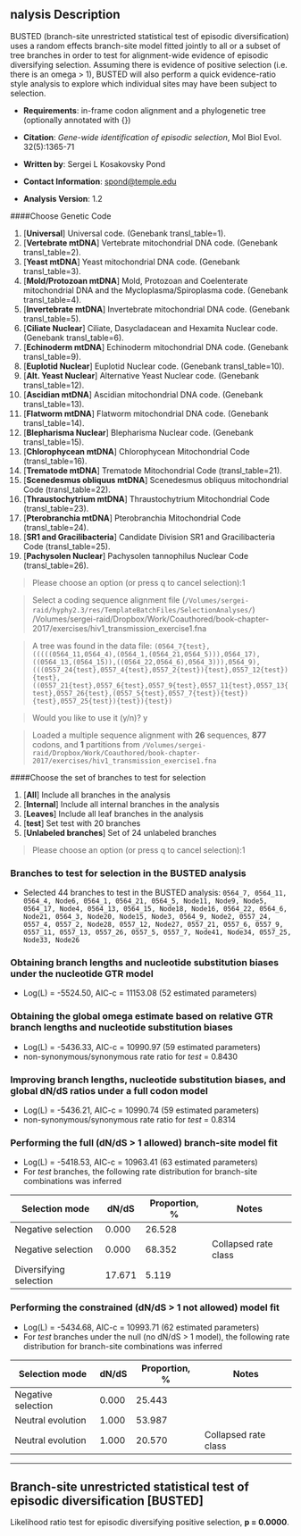 nalysis Description
--------------------
BUSTED (branch-site unrestricted statistical test of episodic
diversification) uses a random effects branch-site model fitted jointly
to all or a subset of tree branches in order to test for alignment-wide
evidence of episodic diversifying selection. Assuming there is evidence
of positive selection (i.e. there is an omega > 1), BUSTED will also
perform a quick evidence-ratio style analysis to explore which
individual sites may have been subject to selection.

- __Requirements__: in-frame codon alignment and a phylogenetic tree (optionally annotated
with {})

- __Citation__: *Gene-wide identification of episodic selection*, Mol Biol Evol.
32(5):1365-71

- __Written by__: Sergei L Kosakovsky Pond

- __Contact Information__: spond@temple.edu

- __Analysis Version__: 1.2



####Choose Genetic Code

1. [**Universal**] Universal code. (Genebank transl_table=1).
2. [**Vertebrate mtDNA**] Vertebrate mitochondrial DNA code. (Genebank transl_table=2).
3. [**Yeast mtDNA**] Yeast mitochondrial DNA code. (Genebank transl_table=3).
4. [**Mold/Protozoan mtDNA**] Mold, Protozoan and Coelenterate mitochondrial DNA and the Mycloplasma/Spiroplasma code. (Genebank transl_table=4).
5. [**Invertebrate mtDNA**] Invertebrate mitochondrial DNA code. (Genebank transl_table=5).
6. [**Ciliate Nuclear**] Ciliate, Dasycladacean and Hexamita Nuclear code. (Genebank transl_table=6).
7. [**Echinoderm mtDNA**] Echinoderm mitochondrial DNA code. (Genebank transl_table=9).
8. [**Euplotid Nuclear**] Euplotid Nuclear code. (Genebank transl_table=10).
9. [**Alt. Yeast Nuclear**] Alternative Yeast Nuclear code. (Genebank transl_table=12).
10. [**Ascidian mtDNA**] Ascidian mitochondrial DNA code. (Genebank transl_table=13).
11. [**Flatworm mtDNA**] Flatworm mitochondrial DNA code. (Genebank transl_table=14).
12. [**Blepharisma Nuclear**] Blepharisma Nuclear code. (Genebank transl_table=15).
13. [**Chlorophycean mtDNA**] Chlorophycean Mitochondrial Code (transl_table=16).
14. [**Trematode mtDNA**] Trematode Mitochondrial Code (transl_table=21).
15. [**Scenedesmus obliquus mtDNA**] Scenedesmus obliquus mitochondrial Code (transl_table=22).
16. [**Thraustochytrium mtDNA**] Thraustochytrium Mitochondrial Code (transl_table=23).
17. [**Pterobranchia mtDNA**] Pterobranchia Mitochondrial Code (transl_table=24).
18. [**SR1 and Gracilibacteria**] Candidate Division SR1 and Gracilibacteria Code (transl_table=25).
19. [**Pachysolen Nuclear**] Pachysolen tannophilus Nuclear Code (transl_table=26).

>Please choose an option (or press q to cancel selection):1


>Select a coding sequence alignment file (`/Volumes/sergei-raid/hyphy2.3/res/TemplateBatchFiles/SelectionAnalyses/`) /Volumes/sergei-raid/Dropbox/Work/Coauthored/book-chapter-2017/exercises/hiv1_transmission_exercise1.fna


>A tree was found in the data file: `(0564_7{test},(((((0564_11,0564_4),(0564_1,(0564_21,0564_5))),0564_17),((0564_13,(0564_15)),((0564_22,0564_6),0564_3))),0564_9),(((0557_24{test},0557_4{test},0557_2{test}){test},0557_12{test}){test},((0557_21{test},0557_6{test},0557_9{test},0557_11{test},0557_13{test},0557_26{test},(0557_5{test},0557_7{test}){test}){test},0557_25{test}){test}){test})`

>Would you like to use it (y/n)? y


>Loaded a multiple sequence alignment with **26** sequences, **877** codons, and **1** partitions from `/Volumes/sergei-raid/Dropbox/Work/Coauthored/book-chapter-2017/exercises/hiv1_transmission_exercise1.fna`


####Choose the set of branches to test for selection

1. [**All**] Include all branches in the analysis
2. [**Internal**] Include all internal branches in the analysis
3. [**Leaves**] Include all leaf branches in the analysis
4. [**test**] Set test with 20 branches
5. [**Unlabeled branches**] Set of 24 unlabeled branches

>Please choose an option (or press q to cancel selection):1


### Branches to test for selection in the BUSTED analysis
* Selected 44 branches to test in the BUSTED analysis: `0564_7, 0564_11, 0564_4, Node6, 0564_1, 0564_21, 0564_5, Node11, Node9, Node5, 0564_17, Node4, 0564_13, 0564_15, Node18, Node16, 0564_22, 0564_6, Node21, 0564_3, Node20, Node15, Node3, 0564_9, Node2, 0557_24, 0557_4, 0557_2, Node28, 0557_12, Node27, 0557_21, 0557_6, 0557_9, 0557_11, 0557_13, 0557_26, 0557_5, 0557_7, Node41, Node34, 0557_25, Node33, Node26`


### Obtaining branch lengths and nucleotide substitution biases under the nucleotide GTR model
* Log(L) = -5524.50, AIC-c = 11153.08 (52 estimated parameters)

### Obtaining the global omega estimate based on relative GTR branch lengths and nucleotide substitution biases
* Log(L) = -5436.33, AIC-c = 10990.97 (59 estimated parameters)
* non-synonymous/synonymous rate ratio for *test* =   0.8430

### Improving branch lengths, nucleotide substitution biases, and global dN/dS ratios under a full codon model
* Log(L) = -5436.21, AIC-c = 10990.74 (59 estimated parameters)
* non-synonymous/synonymous rate ratio for *test* =   0.8314

### Performing the full (dN/dS > 1 allowed) branch-site model fit
* Log(L) = -5418.53, AIC-c = 10963.41 (63 estimated parameters)
* For *test* branches, the following rate distribution for branch-site combinations was inferred

|          Selection mode           |     dN/dS     |Proportion, %|               Notes               |
|-----------------------------------|---------------|-------------|-----------------------------------|
|        Negative selection         |     0.000     |   26.528    |                                   |
|        Negative selection         |     0.000     |   68.352    |       Collapsed rate class        |
|      Diversifying selection       |    17.671     |    5.119    |                                   |


### Performing the constrained (dN/dS > 1 not allowed) model fit
* Log(L) = -5434.68, AIC-c = 10993.71 (62 estimated parameters)
* For *test* branches under the null (no dN/dS > 1 model), the following rate distribution for branch-site combinations was inferred

|          Selection mode           |     dN/dS     |Proportion, %|               Notes               |
|-----------------------------------|---------------|-------------|-----------------------------------|
|        Negative selection         |     0.000     |   25.443    |                                   |
|         Neutral evolution         |     1.000     |   53.987    |                                   |
|         Neutral evolution         |     1.000     |   20.570    |       Collapsed rate class        |

----
## Branch-site unrestricted statistical test of episodic diversification [BUSTED]
Likelihood ratio test for episodic diversifying positive selection, **p =   0.0000**.
